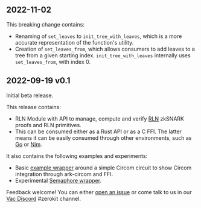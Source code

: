 ## 2022-11-02

This breaking change contains:

- Renaming of `set_leaves` to `init_tree_with_leaves`, which is a more accurate representation of the function's utility.
- Creation of `set_leaves_from`, which allows consumers to add leaves to a tree from a given starting index. `init_tree_with_leaves` internally uses `set_leaves_from`, with index 0.

## 2022-09-19 v0.1

Initial beta release.

This release contains:

- RLN Module with API to manage, compute and verify [RLN](https://rfc.vac.dev/spec/32/) zkSNARK proofs and RLN primitives.
- This can be consumed either as a Rust API or as a C FFI. The latter means it can be easily consumed through other environments, such as [Go](https://github.com/status-im/go-zerokit-rln/blob/master/rln/librln.h) or [Nim](https://github.com/status-im/nwaku/blob/4745c7872c69b5fd5c6ddab36df9c5c3d55f57c3/waku/v2/protocol/waku_rln_relay/waku_rln_relay_types.nim).

It also contains the following examples and experiments:

- Basic [example wrapper](https://github.com/vacp2p/zerokit/tree/master/multiplier) around a simple Circom circuit to show Circom integration through ark-circom and FFI.
- Experimental [Semaphore wrapper](https://github.com/vacp2p/zerokit/tree/master/semaphore).

Feedback welcome! You can either [open an issue](https://github.com/vacp2p/zerokit/issues) or come talk to us in our [Vac Discord](https://discord.gg/PQFdubGt6d) #zerokit channel.
